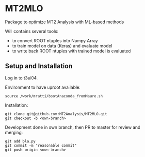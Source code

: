 # MT2MLO
Package to optimize MT2 Analysis with ML-based methods

Will contains several tools:
- to convert ROOT ntuples into Numpy Array
- to train model on data (Keras) and evaluate model
- to write back ROOT ntuples with trained model is evaluated

## Setup and Installation
Log in to t3ui04.

Environment to have uproot available:
```
source /work/mratti/bootAnaconda_fromMauro.sh
```

Installation:
```
git clone git@github.com:MT2Analysis/MT2MLO.git 
git checkout -b <own-branch>
```
Development done in own branch, then PR to master for review and merging:
```
git add bla.py
git commit -m "reasonable commit"
git push origin <own-branch>
```



## 
